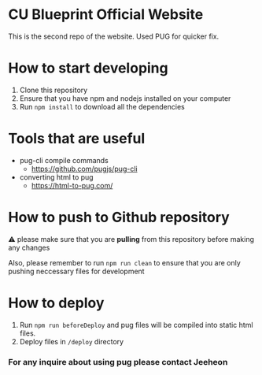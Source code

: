 # CU Blueprint Official Website
This is the second repo of the website.
Used PUG for quicker fix.

# How to start developing
1. Clone this repository
2. Ensure that you have npm and nodejs installed on your computer
3. Run `npm install` to download all the dependencies

# Tools that are useful
- pug-cli compile commands
    - https://github.com/pugjs/pug-cli
- converting html to pug
    - https://html-to-pug.com/

# How to push to Github repository
:warning: please make sure that you are **pulling** from this repository before making any changes

Also, please remember to run `npm run clean` to ensure that you are only pushing neccessary files for development

# How to deploy
1. Run `npm run beforeDeploy` and pug files will be compiled into static html files.
2. Deploy files in `/deploy` directory

### For any inquire about using pug please contact Jeeheon